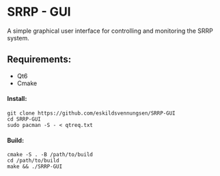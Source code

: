 # SRRP - GUI
A simple graphical user interface for controlling and monitoring the SRRP system. 

## Requirements:
- Qt6
- Cmake

#### Install:
```console 
git clone https://github.com/eskildsvennungsen/SRRP-GUI
cd SRRP-GUI
sudo pacman -S - < qtreq.txt
```
#### Build:
```console
cmake -S . -B /path/to/build
cd /path/to/build
make && ./SRRP-GUI
```


